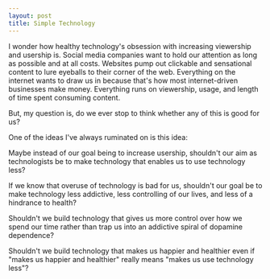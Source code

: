 ```yaml
---
layout: post
title: Simple Technology
---
```

I wonder how healthy technology's obsession with increasing viewership and usership is. Social media companies want to hold our attention as long as possible and at all costs. Websites pump out clickable and sensational content to lure eyeballs to their corner of the web. 
Everything on the internet wants to draw us in because that's how most internet-driven businesses make money. Everything runs on viewership, usage, and length of time spent consuming content. 

But, my question is, do we ever stop to think whether any of this is good for us? 

One of the ideas I've always ruminated on is this idea:

Maybe instead of our goal being to increase usership, shouldn't our aim as technologists be to make technology that enables us to use technology less?

If we know that overuse of technology is bad for us, shouldn't our goal be to make technology less addictive, less controlling of our lives, and less of a hindrance to health?

Shouldn't we build technology that gives us more control over how we spend our time rather than trap us into an addictive spiral of dopamine dependence? 

Shouldn't we build technology that makes us happier and healthier even if "makes us happier and healthier" really means "makes us use technology less"?

